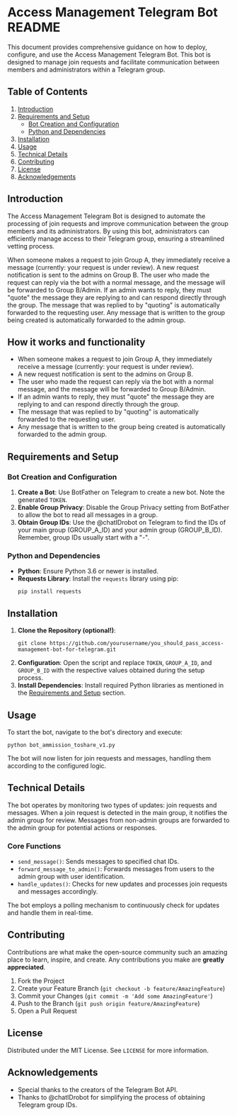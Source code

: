 
# Access Management Telegram Bot README

This document provides comprehensive guidance on how to deploy, configure, and use the Access Management Telegram Bot. This bot is designed to manage join requests and facilitate communication between members and administrators within a Telegram group.

## Table of Contents
1. [Introduction](#introduction)
2. [Requirements and Setup](#requirements-and-setup)
   - [Bot Creation and Configuration](#bot-creation-and-configuration)
   - [Python and Dependencies](#python-and-dependencies)
3. [Installation](#installation)
4. [Usage](#usage)
5. [Technical Details](#technical-details)
6. [Contributing](#contributing)
7. [License](#license)
8. [Acknowledgements](#acknowledgements)

## Introduction

The Access Management Telegram Bot is designed to automate the processing of join requests and improve communication between the group members and its administrators. By using this bot, administrators can efficiently manage access to their Telegram group, ensuring a streamlined vetting process.

When someone makes a request to join Group A, they immediately receive a message (currently: your request is under review).
A new request notification is sent to the admins on Group B.
The user who made the request can reply via the bot with a normal message, and the message will be forwarded to Group B/Admin.
If an admin wants to reply, they must "quote" the message they are replying to and can respond directly through the group.
The message that was replied to by "quoting" is automatically forwarded to the requesting user.
Any message that is written to the group being created is automatically forwarded to the admin group.

## How it works and functionality

- When someone makes a request to join Group A, they immediately receive a message (currently: your request is under review).
- A new request notification is sent to the admins on Group B.
- The user who made the request can reply via the bot with a normal message, and the message will be forwarded to Group B/Admin.
- If an admin wants to reply, they must "quote" the message they are replying to and can respond directly through the group.
- The message that was replied to by "quoting" is automatically forwarded to the requesting user.
- Any message that is written to the group being created is automatically forwarded to the admin group.

## Requirements and Setup

### Bot Creation and Configuration
1. **Create a Bot**: Use BotFather on Telegram to create a new bot. Note the generated `TOKEN`.
2. **Enable Group Privacy**: Disable the Group Privacy setting from BotFather to allow the bot to read all messages in a group.
3. **Obtain Group IDs**: Use the @chatIDrobot on Telegram to find the IDs of your main group (GROUP_A_ID) and your admin group (GROUP_B_ID). Remember, group IDs usually start with a "-".

### Python and Dependencies
- **Python**: Ensure Python 3.6 or newer is installed.
- **Requests Library**: Install the `requests` library using pip:
  ```
  pip install requests
  ```

## Installation

1. **Clone the Repository (optional!)**: 
   ```
   git clone https://github.com/yourusername/you_should_pass_access-management-bot-for-telegram.git
   ```
2. **Configuration**: Open the script and replace `TOKEN`, `GROUP_A_ID`, and `GROUP_B_ID` with the respective values obtained during the setup process.
3. **Install Dependencies**: Install required Python libraries as mentioned in the [Requirements and Setup](#requirements-and-setup) section.

## Usage

To start the bot, navigate to the bot's directory and execute:
```
python bot_ammission_toshare_v1.py
```
The bot will now listen for join requests and messages, handling them according to the configured logic.

## Technical Details

The bot operates by monitoring two types of updates: join requests and messages. When a join request is detected in the main group, it notifies the admin group for review. Messages from non-admin groups are forwarded to the admin group for potential actions or responses.

### Core Functions
- `send_message()`: Sends messages to specified chat IDs.
- `forward_message_to_admin()`: Forwards messages from users to the admin group with user identification.
- `handle_updates()`: Checks for new updates and processes join requests and messages accordingly.

The bot employs a polling mechanism to continuously check for updates and handle them in real-time.

## Contributing

Contributions are what make the open-source community such an amazing place to learn, inspire, and create. Any contributions you make are **greatly appreciated**.

1. Fork the Project
2. Create your Feature Branch (`git checkout -b feature/AmazingFeature`)
3. Commit your Changes (`git commit -m 'Add some AmazingFeature'`)
4. Push to the Branch (`git push origin feature/AmazingFeature`)
5. Open a Pull Request

## License

Distributed under the MIT License. See `LICENSE` for more information.

## Acknowledgements

- Special thanks to the creators of the Telegram Bot API.
- Thanks to @chatIDrobot for simplifying the process of obtaining Telegram group IDs.
